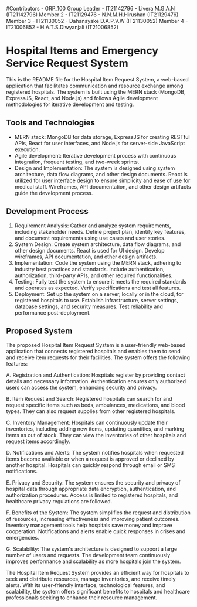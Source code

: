 #Contributors - GRP_100
Group Leader - IT21142796 - Livera M.G.A.N (IT21142796)
Member 2 - IT21129476 - N.N.M.H.Hirushan (IT21129476)
Member 3 - IT21130052 - Dahanayake D.A.P.V.W (IT21130052)
Member 4 - IT21006852 - H.A.T.S.Diwyanjali (IT21006852)

# Hospital Items and Emergency Service Request System

This is the README file for the Hospital Item Request System, a web-based application that facilitates communication and resource exchange among registered hospitals. The system is built using the MERN stack (MongoDB, ExpressJS, React, and Node.js) and follows Agile development methodologies for iterative development and testing.

## Tools and Technologies
- MERN stack: MongoDB for data storage, ExpressJS for creating RESTful APIs, React for user interfaces, and Node.js for server-side JavaScript execution.
- Agile development: Iterative development process with continuous integration, frequent testing, and two-week sprints.
- Design and Implementation: The system is designed using system architecture, data flow diagrams, and other design documents. React is utilized for user interface design to ensure simplicity and ease of use for medical staff. Wireframes, API documentation, and other design artifacts guide the development process.

## Development Process
1. Requirement Analysis: Gather and analyze system requirements, including stakeholder needs. Define project plan, identify key features, and document requirements using use cases and user stories.
2. System Design: Create system architecture, data flow diagrams, and other design documents. React is used for UI design. Develop wireframes, API documentation, and other design artifacts.
3. Implementation: Code the system using the MERN stack, adhering to industry best practices and standards. Include authentication, authorization, third-party APIs, and other required functionalities.
4. Testing: Fully test the system to ensure it meets the required standards and operates as expected. Verify specifications and test all features.
5. Deployment: Set up the system on a server, locally or in the cloud, for registered hospitals to use. Establish infrastructure, server settings, database settings, and security measures. Test reliability and performance post-deployment.

## Proposed System
The proposed Hospital Item Request System is a user-friendly web-based application that connects registered hospitals and enables them to send and receive item requests for their facilities. The system offers the following features:

A. Registration and Authentication: Hospitals register by providing contact details and necessary information. Authentication ensures only authorized users can access the system, enhancing security and privacy.

B. Item Request and Search: Registered hospitals can search for and request specific items such as beds, ambulances, medications, and blood types. They can also request supplies from other registered hospitals.

C. Inventory Management: Hospitals can continuously update their inventories, including adding new items, updating quantities, and marking items as out of stock. They can view the inventories of other hospitals and request items accordingly.

D. Notifications and Alerts: The system notifies hospitals when requested items become available or when a request is approved or declined by another hospital. Hospitals can quickly respond through email or SMS notifications.

E. Privacy and Security: The system ensures the security and privacy of hospital data through appropriate data encryption, authentication, and authorization procedures. Access is limited to registered hospitals, and healthcare privacy regulations are followed.

F. Benefits of the System: The system simplifies the request and distribution of resources, increasing effectiveness and improving patient outcomes. Inventory management tools help hospitals save money and improve cooperation. Notifications and alerts enable quick responses in crises and emergencies.

G. Scalability: The system's architecture is designed to support a large number of users and requests. The development team continuously improves performance and scalability as more hospitals join the system.

The Hospital Item Request System provides an efficient way for hospitals to seek and distribute resources, manage inventories, and receive timely alerts. With its user-friendly interface, technological features, and scalability, the system offers significant benefits to hospitals and healthcare professionals seeking to enhance their resource management.
